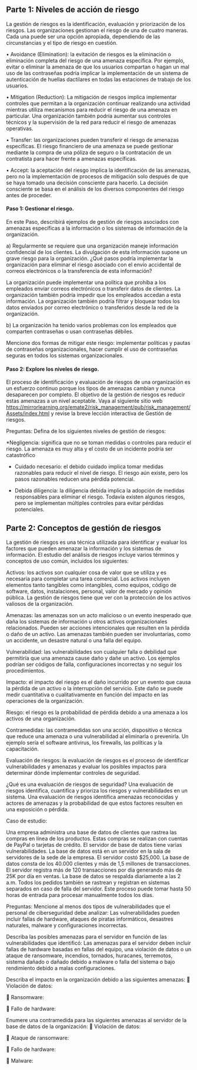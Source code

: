 ## Parte 1: Niveles de acción de riesgo

La gestión de riesgos es la identificación, evaluación y priorización de los riesgos. Las organizaciones gestionan el 
riesgo de una de cuatro maneras. Cada una puede ser una opción apropiada, dependiendo de las circunstancias y el tipo 
de riesgo en cuestión.

• Avoidance (Elimination): la evitación de riesgos es la eliminación o eliminación completa del riesgo de una amenaza 
específica. Por ejemplo, evitar o eliminar la amenaza de que los usuarios compartan o hagan un mal uso de las 
contraseñas podría implicar la implementación de un sistema de autenticación de huellas dactilares en todas las 
estaciones de trabajo de los usuarios.

• Mitigation (Reduction): La mitigación de riesgos implica implementar controles que permitan a la organización 
continuar realizando una actividad mientras utiliza mecanismos para reducir el riesgo de una amenaza en particular. Una 
organización también podría aumentar sus controles técnicos y la supervisión de la red para reducir el riesgo de
amenazas operativas.

• Transfer: las organizaciones pueden transferir el riesgo de amenazas específicas. El riesgo financiero de una amenaza 
se puede gestionar mediante la compra de una póliza de seguro o la contratación de un contratista para hacer frente a 
amenazas específicas.

• Accept: la aceptación del riesgo implica la identificación de las amenazas, pero no la implementación de procesos de 
mitigación solo después de que se haya tomado una decisión consciente para hacerlo. La decisión consciente se basa en 
el análisis de los diversos componentes del riesgo antes de proceder.

#### Paso 1: Gestionar el riesgo.

En este Paso, describirá ejemplos de gestión de riesgos asociados con amenazas específicas a la información o los 
sistemas de información de la organización.

a) Regularmente se requiere que una organización maneje información confidencial de los clientes. La divulgación de esta
información supone un grave riesgo para la organización.
¿Qué pasos podría implementar la organización para eliminar el riesgo asociado con el envío accidental de correos 
electrónicos o la transferencia de esta información?

La organización puede implementar una política que prohíba a los empleados enviar correos electrónicos o transferir 
datos de clientes. La organización también podría impedir que los empleados accedan a esta información. La organización 
también podría filtrar y bloquear todos los datos enviados por correo electrónico o transferidos desde la red de la 
organización.

b) La organización ha tenido varios problemas con los empleados que comparten contraseñas o usan contraseñas débiles.

Mencione dos formas de mitigar este riesgo:
implementar políticas y pautas de contraseñas organizacionales, hacer cumplir el uso de contraseñas seguras en todos 
los sistemas organizacionales.

#### Paso 2: Explore los niveles de riesgo.

El proceso de identificación y evaluación de riesgos de una organización es un esfuerzo continuo porque los tipos de 
amenazas cambian y nunca desaparecen por completo. El objetivo de la gestión de riesgos es reducir estas amenazas a un 
nivel aceptable. Vaya al siguiente sitio web https://mirrorlearning.org/emate2/risk_management/pub/risk_management/Assets/index.html 
y revise la breve lección interactiva de Gestión de riesgos.

Preguntas:
Defina de los siguientes niveles de gestión de riesgos:

*Negligencia: significa que no se toman medidas o controles para reducir el riesgo. La amenaza es muy alta y 
el costo de un incidente podría ser catastrófico

* Cuidado necesario: el debido cuidado implica tomar medidas razonables para reducir el nivel de riesgo. El riesgo aún 
existe, pero los pasos razonables reducen una pérdida potencial.

* Debida diligencia: la diligencia debida implica la adopción de medidas responsables para eliminar el riesgo. Todavía 
existen algunos riesgos, pero se implementan múltiples controles para evitar pérdidas potenciales.

## Parte 2: Conceptos de gestión de riesgos

La gestión de riesgos es una técnica utilizada para identificar y evaluar los factores que pueden amenazar la 
información y los sistemas de información. El estudio del análisis de riesgos incluye varios términos y conceptos de 
uso común, incluidos los siguientes:

Activos: los activos son cualquier cosa de valor que se utiliza y es necesaria para completar una tarea comercial. Los 
activos incluyen elementos tanto tangibles como intangibles, como equipos, código de software, datos, instalaciones, 
personal, valor de mercado y opinión pública. La gestión de riesgos tiene que ver con la protección de los activos 
valiosos de la organización.

Amenazas: las amenazas son un acto malicioso o un evento inesperado que daña los sistemas de información u otros 
activos organizacionales relacionados. Pueden ser acciones intencionales que resulten en la pérdida o daño de un activo.
Las amenazas también pueden ser involuntarias, como un accidente, un desastre natural o una falla del equipo.

Vulnerabilidad: las vulnerabilidades son cualquier falla o debilidad que permitiría que una amenaza cause daño y dañe 
un activo. Los ejemplos podrían ser códigos de falla, configuraciones incorrectas y no seguir los procedimientos.

Impacto: el impacto del riesgo es el daño incurrido por un evento que causa la pérdida de un activo o la interrupción 
del servicio. Este daño se puede medir cuantitativa o cualitativamente en función del impacto en las operaciones de la 
organización.

Riesgo: el riesgo es la probabilidad de pérdida debido a una amenaza a los activos de una organización.

Contramedidas: las contramedidas son una acción, dispositivo o técnica que reduce una amenaza o una vulnerabilidad al 
eliminarla o prevenirla. Un ejemplo sería el software antivirus, los firewalls, las políticas y la capacitación.

Evaluación de riesgos: la evaluación de riesgos es el proceso de identificar vulnerabilidades y amenazas y evaluar los
posibles impactos para determinar dónde implementar controles de seguridad.

¿Qué es una evaluación de riesgos de seguridad? Una evaluación de riesgos identifica, cuantifica y prioriza los riesgos 
y vulnerabilidades en un sistema. Una evaluación de riesgos identifica amenazas reconocidas y actores de amenazas y la 
probabilidad de que estos factores resulten en una exposición o pérdida.


Caso de estudio:

Una empresa administra una base de datos de clientes que rastrea las compras en línea de los productos. Estas compras 
se realizan con cuentas de PayPal o tarjetas de crédito. El servidor de base de datos tiene varias vulnerabilidades. La
base de datos está en un servidor en la sala de servidores de la sede de la empresa. El servidor costó $25,000. La base
de datos consta de los 40.000 clientes y más de 1,5 millones de transacciones. El servidor registra más de 120 
transacciones por día generando más de 25K por día en ventas. La base de datos se respalda diariamente a las 2 a.m. 
Todos los pedidos también se rastrean y registran en sistemas separados en caso de falla del servidor. Este proceso 
puede tomar hasta 50 horas de entrada para procesar manualmente todos los días.

Preguntas:
Mencione al menos dos tipos de vulnerabilidades que el personal de ciberseguridad debe analizar:
Las vulnerabilidades pueden incluir fallas de hardware, ataques de piratas informáticos, desastres naturales, malware y 
configuraciones incorrectas.

Describa las posibles amenazas para el servidor en función de las vulnerabilidades que identificó:
Las amenazas para el servidor deben incluir fallas de hardware basadas en fallas del equipo, una violación de datos o 
un ataque de ransomware, incendios, tornados, huracanes, terremotos, sistema dañado o dañado debido a malware o falla 
del sistema o bajo rendimiento debido a malas configuraciones.

Describa el impacto en la organización debido a las siguientes amenazas:
 Violación de datos:

 Ransomware:

 Fallo de hardware:

Enumere una contramedida para las siguientes amenazas al servidor de la base de datos de la organización:
 Violación de datos:

 Ataque de ransomware:

 Fallo de hardware:

 Malware: